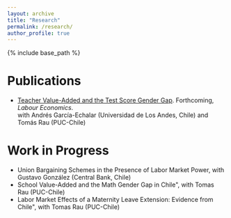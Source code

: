 ```yaml
---
layout: archive
title: "Research"
permalink: /research/
author_profile: true
---
```


{% include base_path %}


Publications
======
  * [Teacher Value-Added and the Test Score Gender Gap](https://www.sciencedirect.com/science/article/pii/S0927537124000836). Forthcoming, *Labour Economics*. \
with Andrés García-Echalar (Universidad de Los Andes, Chile) and Tomás Rau (PUC-Chile)

Work in Progress
======
  * Union Bargaining Schemes in the Presence of Labor Market Power,
 with Gustavo González (Central Bank, Chile)
  * School Value-Added and the Math Gender Gap in Chile",
with Tomas Rau (PUC-Chile)
  * Labor Market Effects of a Maternity Leave Extension: Evidence from Chile",
with Tomas Rau (PUC-Chile)
